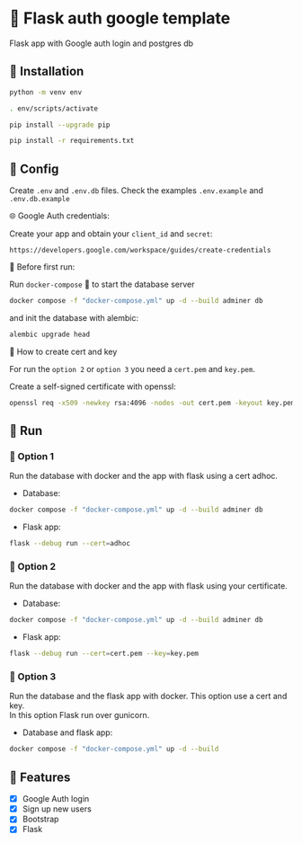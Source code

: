 # :key: Flask auth google template

Flask app with Google auth login and postgres db

## :floppy_disk: Installation

```bash
python -m venv env
```

```bash
. env/scripts/activate
```

```bash
pip install --upgrade pip
```

```bash
pip install -r requirements.txt
```

## :wrench: Config

Create `.env` and `.env.db` files. Check the examples `.env.example` and `.env.db.example`

:globe_with_meridians: Google Auth credentials:

Create your app and obtain your `client_id` and `secret`:

```http
https://developers.google.com/workspace/guides/create-credentials
```
:construction: Before first run:

Run `docker-compose` :whale: to start the database server

```bash
docker compose -f "docker-compose.yml" up -d --build adminer db
```

and init the database with alembic:

```bash
alembic upgrade head
```

:key: How to create cert and key

For run the `option 2` or `option 3` you need a `cert.pem` and `key.pem`.  

Create a self-signed certificate with openssl:

```bash
openssl req -x509 -newkey rsa:4096 -nodes -out cert.pem -keyout key.pem -days 365
```

## :runner: Run

### :1st_place_medal: Option 1

Run the database with docker and the app with flask using a cert adhoc.

- Database:

```bash
docker compose -f "docker-compose.yml" up -d --build adminer db
```

- Flask app:

```bash
flask --debug run --cert=adhoc
```

### :2nd_place_medal: Option 2

Run the database with docker and the app with flask using your certificate.

- Database:

```bash
docker compose -f "docker-compose.yml" up -d --build adminer db
```

- Flask app:

```bash
flask --debug run --cert=cert.pem --key=key.pem
```

### :3rd_place_medal: Option 3

Run the database and the flask app with docker. This option use a cert and key.  
In this option Flask run over gunicorn.

- Database and flask app:

```bash
docker compose -f "docker-compose.yml" up -d --build
```

## :pushpin: Features

- [x] Google Auth login
- [x] Sign up new users
- [x] Bootstrap
- [x] Flask
